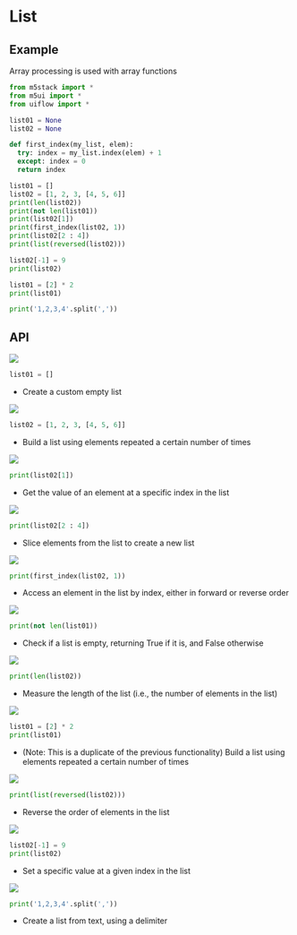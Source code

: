 # List

## Example

Array processing is used with array functions

```python
from m5stack import *
from m5ui import *
from uiflow import *

list01 = None
list02 = None

def first_index(my_list, elem):
  try: index = my_list.index(elem) + 1
  except: index = 0
  return index

list01 = []
list02 = [1, 2, 3, [4, 5, 6]]
print(len(list02))
print(not len(list01))
print(list02[1])
print(first_index(list02, 1))
print(list02[2 : 4])
print(list(reversed(list02)))

list02[-1] = 9
print(list02)

list01 = [2] * 2
print(list01)

print('1,2,3,4'.split(','))
```

## API

<img class="blockly_svg" src="https://m5stack.oss-cn-shenzhen.aliyuncs.com/resource/docs/static/assets/img/uiflow/blockly/generic/Lists/uiflow_block_lists_create_empty.svg">

```python
list01 = []
```

- Create a custom empty list

<img class="blockly_svg" src="https://m5stack.oss-cn-shenzhen.aliyuncs.com/resource/docs/static/assets/img/uiflow/blockly/generic/Lists/uiflow_block_lists_create_with.svg">

```python
list02 = [1, 2, 3, [4, 5, 6]]
```

- Build a list using elements repeated a certain number of times

<img class="blockly_svg" src="https://m5stack.oss-cn-shenzhen.aliyuncs.com/resource/docs/static/assets/img/uiflow/blockly/generic/Lists/uiflow_block_lists_getIndex.svg">

```python
print(list02[1])
```

- Get the value of an element at a specific index in the list

<img class="blockly_svg" src="https://m5stack.oss-cn-shenzhen.aliyuncs.com/resource/docs/static/assets/img/uiflow/blockly/generic/Lists/uiflow_block_lists_getSublist.svg">

```python
print(list02[2 : 4])
```

- Slice elements from the list to create a new list

<img class="blockly_svg" src="https://m5stack.oss-cn-shenzhen.aliyuncs.com/resource/docs/static/assets/img/uiflow/blockly/generic/Lists/uiflow_block_lists_indexOf.svg">

```python
print(first_index(list02, 1))
```

- Access an element in the list by index, either in forward or reverse order

<img class="blockly_svg" src="https://m5stack.oss-cn-shenzhen.aliyuncs.com/resource/docs/static/assets/img/uiflow/blockly/generic/Lists/uiflow_block_lists_isEmpty.svg">

```python
print(not len(list01))
```

- Check if a list is empty, returning True if it is, and False otherwise

<img class="blockly_svg" src="https://m5stack.oss-cn-shenzhen.aliyuncs.com/resource/docs/static/assets/img/uiflow/blockly/generic/Lists/uiflow_block_lists_length.svg">

```python
print(len(list02))
```

- Measure the length of the list (i.e., the number of elements in the list)

<img class="blockly_svg" src="https://m5stack.oss-cn-shenzhen.aliyuncs.com/resource/docs/static/assets/img/uiflow/blockly/generic/Lists/uiflow_block_lists_repeat.svg">

```python
list01 = [2] * 2
print(list01)
```

- (Note: This is a duplicate of the previous functionality) Build a list using elements repeated a certain number of times

<img class="blockly_svg" src="https://m5stack.oss-cn-shenzhen.aliyuncs.com/resource/docs/static/assets/img/uiflow/blockly/generic/Lists/uiflow_block_lists_reverse.svg">

```python
print(list(reversed(list02)))
```

- Reverse the order of elements in the list

<img class="blockly_svg" src="https://m5stack.oss-cn-shenzhen.aliyuncs.com/resource/docs/static/assets/img/uiflow/blockly/generic/Lists/uiflow_block_lists_setIndex.svg">

```python
list02[-1] = 9
print(list02)
```

- Set a specific value at a given index in the list

<img class="blockly_svg" src="https://m5stack.oss-cn-shenzhen.aliyuncs.com/resource/docs/static/assets/img/uiflow/blockly/generic/Lists/uiflow_block_lists_split.svg">

```python
print('1,2,3,4'.split(','))
```

- Create a list from text, using a delimiter
